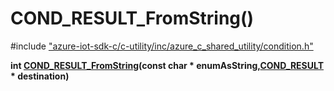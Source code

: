 # COND_RESULT_FromString()

\#include ["azure-iot-sdk-c/c-utility/inc/azure_c_shared_utility/condition.h"](../iot-c-ref-condition-h.md)  

**int [COND_RESULT_FromString](#condition_8h_1a4981adb26d3372ea7b5957bbd654e68e)(const char * enumAsString,[COND_RESULT](#condition_8h_1a806f1a0c35e9db64f4ac300117cc5b15) * destination)**

